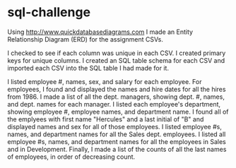 # sql-challenge
Using http://www.quickdatabasediagrams.com I made an Entity Relationship Diagram (ERD) for the assignment CSVs.

I checked to see if each column was unique in each CSV. 
I created primary keys for unique columns.
I created an SQL table schema for each CSV and imported each CSV into the SQL table I had made for it.




I listed employee #, names, sex, and salary for each employee.
For employees, I found and displayed the names and hire dates for all the hires from 1986.
I made a list of all the dept. managers, showing dept. #, names, and dept. names for each manager.
I listed each employee's department, showing employee #, employee names, and department name.
I found all of the emplyees with first name "Hercules" and a last initial of "B" and displayed names and sex for all of those employees.
I listed employee #s, names, and department names for all the Sales dept. employees.
I listed all employee #s, names, and department names for all the employees in Sales and in Development.
Finally, I made a list of the counts of all the last names of employees, in order of decreasing count.
